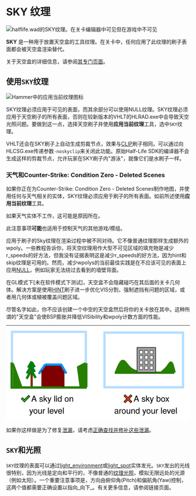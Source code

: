# SKY 纹理

![halflife.wad的SKY纹理。在关卡编辑器中可见但在游戏中不可见](https://twhl.info/wiki/embed/sky)

**SKY** 是一种用于放置天空盒的工具纹理。在关卡中，任何应用了此纹理的刷子表面都会被天空盒渲染替代。

关于天空盒的详细信息，请参阅[其专门页面](https://twhl.info/wiki/page/skybox)。

## 使用`SKY`纹理

![Hammer中的应用当前纹理图标](https://twhl.info/wiki/embed/hamtut-ico-app)

SKY纹理必须应用于可见的表面，而其余部分可以使用NULL纹理。SKY纹理必须应用于天空刷子的所有表面，否则在较新版本的VHLT的HLRAD.exe中会导致天空光照问题。要做到这一点，选择天空刷子并使用**应用当前纹理**工具，选中`SKY`纹理。

VHLT还会在SKY刷子上自动生成剪裁节点，效果与[CLIP](https://twhl.info/wiki/page/CLIP)刷子相同。可以通过向HLCSG.exe传递参数`-noskyclip`来关闭此功能。原始Half-Life SDK的编译器不会生成这样的剪裁节点，允许玩家在SKY刷子内"游泳"，就像它们是水刷子一样。

### 天气和Counter-Strike: Condition Zero - Deleted Scenes

如果你正在为Counter-Strike: Condition Zero - Deleted Scenes制作地图，并使用任何与天气相关的实体，SKY纹理必须应用于刷子的所有表面。如前所述使用**应用当前纹理**工具。

如果天气实体不工作，这可能是原因所在。

此注意事项**可能**也适用于控制天气的其他游戏/模组。

应用于刷子的Sky纹理在渲染过程中被不同对待。它不像普通纹理那样生成额外的wpoly。一些教程告诉你，将天空纹理用作大型不可见区域的填充物是减少r_speeds的好方法，但我没有证据表明这是减少r_speeds的好方法，因为hint和skip纹理是可用的。然而，减少wpolys的当前最佳实践是在不应该可见的表面上应用[NULL](https://twhl.info/wiki/page/NULL)，例如玩家无法绕过去看到的墙壁背面。

在GL模式下[未在软件模式下测试]，天空盒不会隐藏碰巧在其后面的关卡几何体。解决方案是使用[HINT](https://twhl.info/wiki/page/HINT)刷子进一步优化VIS分割，强制遮挡有问题的区域，或者用几何体或植被覆盖问题区域。

尽管名字如此，你不应该创建一个中空的天空盒然后将你的关卡放在其中。这种所谓的"天空盒"会使BSP膨胀并降低VISibility和wpoly计数方面的性能。

![简化的示意图](../../images/tool_textures/simple_sky_box.png)

如果你这样做是为了修复[泄漏](https://twhl.info/wiki/page/leak)，请考虑[正确查找并修补这些泄漏](https://twhl.info/wiki/page/Tutorial:_How_to_fix_those_leaks)。

## `SKY`和光照

`SKY`纹理的表面可以通过[light_environment](https://twhl.info/wiki/page/light_environment)或[light_spot](https://twhl.info/wiki/page/light_spot)实体发光。`SKY`发出的光线很特别，因为光线是定向和平行的，不像普通的[纹理光照](https://twhl.info/wiki/page/texture_light)，模拟无限远处的光源（例如太阳）。一个重要注意事项是，方向由俯仰角(Pitch)和偏航角(Yaw)控制，这两个值都需要正确设置以指向_向下_。有关更多信息，请参阅链接页面。